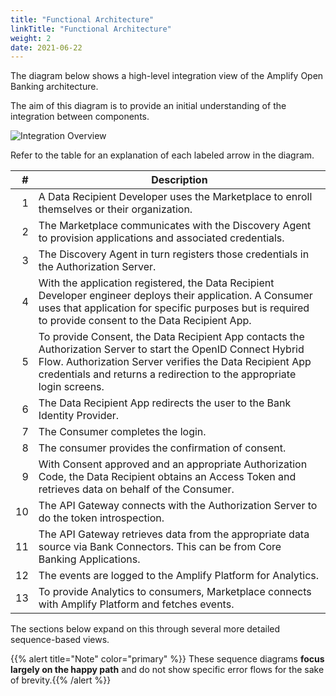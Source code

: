 ```yaml
---
title: "Functional Architecture"
linkTitle: "Functional Architecture"
weight: 2
date: 2021-06-22
---
```


The diagram below shows a high-level integration view of the Amplify Open Banking architecture.

The aim of this diagram is to provide an initial understanding of the integration between components.

![Integration Overview](/Images/Integration-Overview.svg)

Refer to the table for an explanation of each labeled arrow in the diagram.

|   # | Description |
| --: | ----------- |
|   1 | A Data Recipient Developer uses the Marketplace to enroll themselves or their organization.
|   2 | The Marketplace communicates with the Discovery Agent to provision applications and associated credentials.
|   3 | The Discovery Agent in turn registers those credentials in the Authorization Server.
|   4 | With the application registered, the Data Recipient Developer engineer deploys their application. A Consumer uses that application for specific purposes but is required to provide consent to the Data Recipient App.
|   5 | To provide Consent, the Data Recipient App contacts the Authorization Server to start the OpenID Connect Hybrid Flow. Authorization Server verifies the Data Recipient App credentials and returns a redirection to the appropriate login screens.
|   6 | The Data Recipient App redirects the user to the Bank Identity Provider.
|   7 | The Consumer completes the login.
|   8 | The consumer provides the confirmation of consent.
|   9 | With Consent approved and an appropriate Authorization Code, the Data Recipient obtains an Access Token and retrieves data on behalf of the Consumer.
|   10 | The API Gateway connects with the Authorization Server to do the token introspection.
|   11 | The API Gateway retrieves data from the appropriate data source via Bank Connectors. This can be from Core Banking Applications.
|   12 | The events are logged to the Amplify Platform for Analytics.
|   13 | To provide Analytics to consumers, Marketplace connects with Amplify Platform and fetches events.

The sections below expand on this through several more detailed sequence-based views.

{{% alert title="Note" color="primary" %}} These sequence diagrams **focus largely on the happy path** and do not show specific error flows for the sake of brevity.{{% /alert %}}

